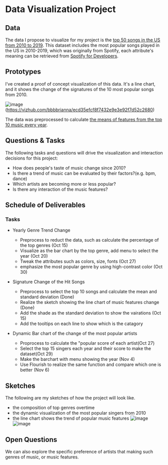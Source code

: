 # Data Visualization Project

## Data

The data I propose to visualize for my project is the [top 50 songs in the US from 2010 to 2019](https://gist.github.com/bbbbrianna/e74082354cbdfe18d42c7b66ecdefa76). This dataset includes the most popular songs played in the US in 2010-2019, which was originally from Spotify, each attribute's meaning can be retrieved from [Spotify for Developers](https://developer.spotify.com/documentation/web-api/reference/tracks/get-audio-features/).

## Prototypes

I’ve created a proof of concept visualization of this data. It's a line chart, and it shows the change of the signatures of the 10 most popular songs from 2010.

![image](https://user-images.githubusercontent.com/42927474/94642438-1aae5900-02b2-11eb-8ffc-92cd4200eda9.png)(https://vizhub.com/bbbbrianna/ecd35efcf8f7432e9e3e92f7d52c2680)

The data was preprocessed to calculate [the means of features from the top 10 music every year](https://gist.github.com/bbbbrianna/7472f5bf8f2bbab14a3e4411cf8869e0).

## Questions & Tasks

The following tasks and questions will drive the visualization and interaction decisions for this project:

 * How does people's taste of music change since 2010?
 * Is there a trend of music can be evaluated by their factors?(e.g. bpm, dance)
 * Which artists are becoming more or less popular?
 * Is there any interaction of the music features?

## Schedule of Deliverables
### Tasks
* Yearly Genre Trend Change
  - Preprocess to reduct the data, such as calculate the percentage of the top genres (Oct 15)
  - Visualize as the bar chart by the top genre, add menu to select the year (Oct 20)
  - Tweak the attributes such as colors, size, fonts (Oct 27)
  - emphasize the most popular genre by using high-contrast color (Oct 30)

* Signature Change of the Hit Songs
  - Preprocess to select the top 10 songs and calculate the mean and standard deviation (Done)
  - Realize the sketch showing the line chart of music features change (Done)
  - Add the shade as the standard deviation to show the vairations (Oct 15)
  - Add the tooltips on each line to show which is the catagory

* Dynamic Bar chart of the change of the most popular artists
  - Proprocess to calculate the "popular score of each artist(Oct 27)
  - Select the top 15 singers each year and their score to make the dataset(Oct 29)
  - Make the barchart with menu showing the year (Nov 4)
  - Use Flourish to realize the same function and compare which one is better (Nov 6)


## Sketches
The following are my sketches of how the project will look like.
* the composition of top genres overtime
* the dynamic visualization of the most popular singers from 2010
* the line chart shows the trend of popular music features
![image](https://user-images.githubusercontent.com/42927474/94643299-7b3e9580-02b4-11eb-8f24-aa5bc775d949.png)
![image](https://user-images.githubusercontent.com/42927474/94643309-81347680-02b4-11eb-9dfb-b6748d158309.png)

## Open Questions
We can also explore the specific preference of artists that making such genres of music, or music features.
